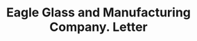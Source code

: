 ---
doi: 10.7916/D8HT41G5
date_other: '1915'
date_other_textual: '1915'
form: correspondence
genre:
- Letters (correspondence)
name:
- Eagle Glass and Manufacturing Company
object_in_context_url: https://biggert.cul.columbia.edu/items/view/ave_biggert_01626
subject_hierarchical_geographic:
- Wellsburg, West Virginia, United States
subject_name:
- Eagle Glass and Manufacturing Company
title: Eagle Glass and Manufacturing Company. Letter
sort_title: Eagle Glass and Manufacturing Company. Letter
call_number: ave_biggert_01626
coordinates:
- 40.27737,-80.609349
pid: ave_biggert_01626
identifiers: ave_biggert_01626
thumbnail: https://derivativo-1.library.columbia.edu/iiif/2/ldpd:343879/full/!256,256/0/native.jpg
permalink: /biggert/ave_biggert_01626/
layout: iiif-image-page
---